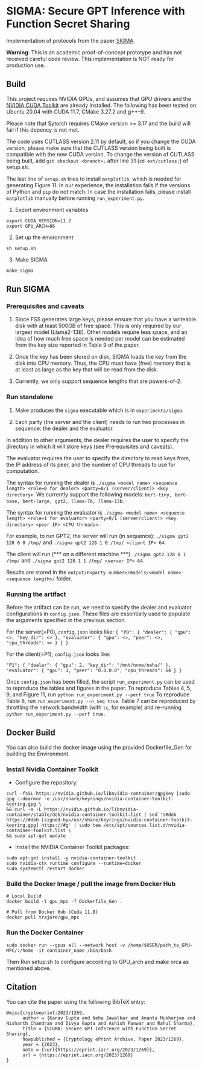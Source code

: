 
# SIGMA: Secure GPT Inference with Function Secret Sharing

Implementation of protocols from the paper [SIGMA](https://eprint.iacr.org/2023/1269).

**Warning**: This is an academic proof-of-concept prototype and has not received careful code review. This implementation is NOT ready for production use.

## Build

This project requires NVIDIA GPUs, and assumes that GPU drivers and the [NVIDIA CUDA Toolkit](https://docs.nvidia.com/cuda/) are already installed. The following has been tested on Ubuntu 20.04 with CUDA 11.7, CMake 3.27.2 and g++-9. 

Please note that Sytorch requires CMake version >= 3.17 and the build will fail if this depency is not met. 

The code uses CUTLASS version 2.11 by default, so if you change the CUDA version, please make sure that the CUTLASS version being built is compatible with the new CUDA version. To change the version of CUTLASS being built, add `git checkout <branch>;` after line 31 (`cd ext/cutlass;`) of setup.sh.

The last line of `setup.sh` tries to install `matplotlib`, which is needed for generating Figure 11. In our experience, the installation fails if the versions of Python and `pip` do not match. In case the installation fails, please install `matplotlib` manually before running `run_experiment.py`.

1. Export environment variables

```
export CUDA_VERSION=11.7
export GPU_ARCH=86
```

2. Set up the environment

```
sh setup.sh
```

3. Make SIGMA

```
make sigma
```

## Run SIGMA

### Prerequisites and caveats

1. Since FSS generates large keys, please ensure that you have a writeable disk with at least 500GB of free space. This is only required by our largest model (Llama2-13B). Other models require less space, and an idea of how much free space is needed per model can be estimated from the key size reported in Table 9 of the paper.

2. Once the key has been stored on disk, SIGMA loads the key from the disk into CPU memory. Thus, the CPU must have (free) memory that is at least as large as the key that will be read from the disk.

3. Currently, we only support sequence lengths that are powers-of-2.


### Run standalone

1. Make produces the `sigma` executable which is in `experiments/sigma`.

2. Each party (the server and the client) needs to run two processes in sequence: the dealer and the evaluator.

In addition to other arguments, the dealer requires the user to specify the directory in which it will store keys (see Prerequisites and caveats).

The evaluator requires the user to specify the directory to read keys from, the IP address of its peer, and the number of CPU threads to use for computation.

The syntax for running the dealer is `./sigma <model name> <sequence length> <role=0 for dealer> <party=0/1 (server/client)> <key directory>`. We currently support the following models: `bert-tiny, bert-base, bert-large, gpt2, llama-7b, llama-13b`.

The syntax for running the evaluator is `./sigma <model name> <sequence length> <role=1 for evaluator> <party=0/1 (server/client)> <key directory> <peer IP> <CPU threads>`.

For example, to run GPT2, the server will run (in sequence):
`./sigma gpt2 128 0 0 /tmp/` and `./sigma gpt2 128 1 0 /tmp/ <client IP> 64`.

The client will run (*** on a different machine ***)
`./sigma gpt2 128 0 1 /tmp/` and `./sigma gpt2 128 1 1 /tmp/ <server IP> 64`.

Results are stored in the `output/P<party number>/models/<model name>-<sequence length>/` folder.

### Running the artifact

Before the artifact can be run, we need to specify the dealer and evaluator configurations in `config.json`. These files are essentially used to populate the arguments specified in the previous section.

For the server(=P0), `config.json` looks like:
`{
    "P0": {
        "dealer": {
            "gpu": <>,
            "key_dir": <>
        },
        "evaluator": {
            "gpu": <>,
            "peer": <>,
            "cpu_threads": <>
        }
    }
}`

For the client(=P1), `config.json` looks like:

`"P1": {
        "dealer": {
            "gpu": 2,
            "key_dir": "/mnt/nvme/neha/"
        },
        "evaluator": {
            "gpu": 3,
            "peer": "0.0.0.0",
            "cpu_threads": 64
        }
    }
`


Once `config.json` has been filled, the script `run_experiment.py` can be used to reproduce the tables and figures in the paper.
To reproduce Tables 4, 5, 9, and Figure 11, run `python run_experiment.py --perf true`
To reproduce Table 8, run `run_experiment.py --n_seq true`.
Table 7 can be reproduced by throttling the network bandwidth (with `tc`, for example) and re-running `python run_experiment.py --perf true`. 


## Docker Build

You can also build the docker image using the provided Dockerfile_Gen for building the Environment. 

### Install Nvidia Container Toolkit
- Configure the repository:
```
curl -fsSL https://nvidia.github.io/libnvidia-container/gpgkey |sudo gpg --dearmor -o /usr/share/keyrings/nvidia-container-toolkit-keyring.gpg \
&& curl -s -L https://nvidia.github.io/libnvidia-container/stable/deb/nvidia-container-toolkit.list | sed 's#deb https://#deb [signed-by=/usr/share/keyrings/nvidia-container-toolkit-keyring.gpg] https://#g' | sudo tee /etc/apt/sources.list.d/nvidia-container-toolkit.list \
&& sudo apt-get update
```

- Install the NVIDIA Container Toolkit packages:
```
sudo apt-get install -y nvidia-container-toolkit
sudo nvidia-ctk runtime configure --runtime=docker
sudo systemctl restart docker
```
### Build the Docker Image / pull the image from Docker Hub
```
# Local Build
docker build -t gpu_mpc -f Dockerfile_Gen .

# Pull from Docker Hub (Cuda 11.8)
docker pull trajore/gpu_mpc
```
### Run the Docker Container
```
sudo docker run --gpus all --network host -v /home/$USER/path_to_GPU-MPC/:/home -it container_name /bin/bash

```
Then Run setup.sh to configure according to GPU_arch and make orca as mentioned above.

## Citation

You can cite the paper using the following BibTeX entry:

```
@misc{cryptoeprint:2023/1269,
      author = {Kanav Gupta and Neha Jawalkar and Ananta Mukherjee and Nishanth Chandran and Divya Gupta and Ashish Panwar and Rahul Sharma},
      title = {SIGMA: Secure GPT Inference with Function Secret Sharing},
      howpublished = {Cryptology ePrint Archive, Paper 2023/1269},
      year = {2023},
      note = {\url{https://eprint.iacr.org/2023/1269}},
      url = {https://eprint.iacr.org/2023/1269}
}
```

